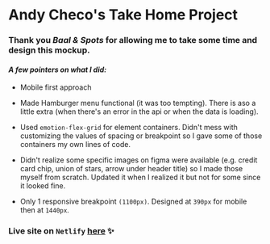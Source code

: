 # Andy Checo's Take Home Project

### Thank you _Baal & Spots_ for allowing me to take some time and design this mockup.

#### _A few pointers on what I did:_

- Mobile first approach

- Made Hamburger menu functional (it was too tempting). There is aso a little extra (when there's an error in the api or when the data is loading).

- Used `emotion-flex-grid` for element containers. Didn't mess with customizing the values of spacing or breakpoint so I gave some of those containers my own lines of code.

- Didn't realize some specific images on figma were available (e.g. credit card chip, union of stars, arrow under header title) so I made those myself from scratch. Updated it when I realized it but not for some since it looked fine.

- Only 1 responsive breakpoint `(1100px)`. Designed at `390px` for mobile then at `1440px`.

### Live site on `Netlify` [here](https://baal-cardo.netlify.app/) ✨
